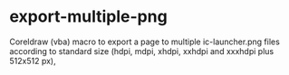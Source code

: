 # export-multiple-png
Coreldraw (vba) macro to export a page to  multiple ic-launcher.png files according to standard size (hdpi, mdpi, xhdpi, xxhdpi and xxxhdpi plus 512x512 px),   
